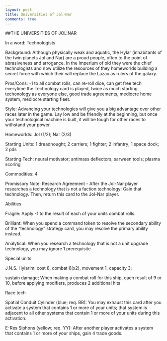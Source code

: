 ```yaml
---
layout: post
title: Universities of Jol-Nar
comments: true
---
```


##THE UNIVERSITIES OF JOL'NAR

In a word: Technologists

Background: Although physically weak and aquatic, the Hylar (inhabitants of the twin planets Jol and Nar) are a proud people, often to the point of abrasiveness and arrogance. In the Imperium of old they were the chief technologists and now utilize the resources of they homeworlds building a secret force with which their will replace the Lazax as rulers of the galaxy.

Pros/Cons: -1 to all combat rolls, can re-roll dice, can get free tech everytime the Technology card is played, twice as much starting techonology as everyone else, good trade agreements, mediocre home system, mediocre starting fleet.

Style: Advancing your technologies will give you a big advantage over other races later in the game. Lay low and be friendly at the beginning, but once your technological machine is built, it will be tough for other races to withstand your power.

Homeworlds: Jol (1/2); Nar (2/3)

Starting Units: 1 dreadnought; 2 carriers; 1 fighter; 2 infantry; 1 space dock; 2 pds

Starting Tech: neural motivator; antimass deflectors; sarween tools; plasma scoring

Commodities: 4

Promissory Note: Research Agreement - After the Jol-Nar player researches a technology that is not a faction technology: Gain that technology. Then, return this card to the Jol-Nar player.

Abilities

Fragile: Apply -1 to the result of each of your units combat rolls.

Brilliant: When you spend a command token to resolve the secondary ability of the “technology” strategy card, you may resolve the primary ability instead.

Analytical: When you research a technology that is not a unit upgrade technology, you may ignore 1 prerequisite

Special units

J.N.S. Hylarim: cost 8, combat 6(x2), movement 1, capacity 3;

sustain damage; When making a combat roll for this ship, each result of 9 or 10, before applying modifiers, produces 2 additional hits

Race tech

Spatial Conduit Cylinder (blue; req. BB): You may exhaust this card after you activate a system that contains 1 or more of your units; that system is adjacent to all other systems that contain 1 or more of your units during this activation.

E-Res Siphons (yellow; req. YY): After another player activates a system that contains 1 or more of your ships, gain 4 trade goods.
